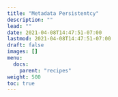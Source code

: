 ```yaml
---
title: "Metadata Persistentcy"
description: ""
lead: ""
date: 2021-04-08T14:47:51-07:00
lastmod: 2021-04-08T14:47:51-07:00
draft: false
images: []
menu:
  docs:
    parent: "recipes"
weight: 500
toc: true
---
```

